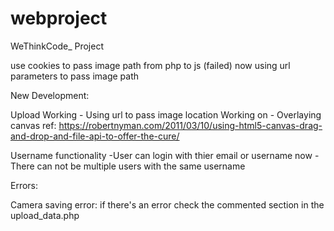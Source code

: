 # webproject
WeThinkCode_ Project

use cookies to pass image path from php to js (failed)
now using url parameters to pass image path

New Development:

Upload Working - Using url to pass image location
Working on - Overlaying canvas 
ref: https://robertnyman.com/2011/03/10/using-html5-canvas-drag-and-drop-and-file-api-to-offer-the-cure/

Username functionality
-User can login with thier email or username now
-There can not be multiple users with the same username

Errors:

Camera saving error:
if there's an error check the commented section in the upload_data.php